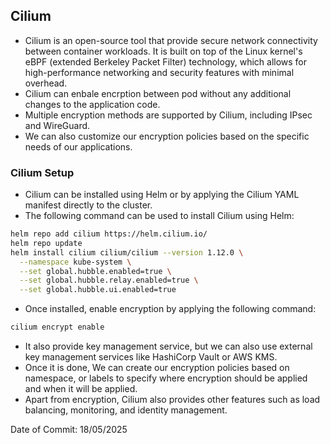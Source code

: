 ## Cilium

- Cilium is an open-source tool that provide secure network connectivity between container workloads. It is built on top of the Linux kernel's eBPF (extended Berkeley Packet Filter) technology, which allows for high-performance networking and security features with minimal overhead. 
- Cilium can enbale encrption between pod without any additional changes to the application code. 
- Multiple encryption methods are supported by Cilium, including IPsec and WireGuard.
- We can also customize our encryption policies based on the specific needs of our applications.

### Cilium Setup

- Cilium can be installed using Helm or by applying the Cilium YAML manifest directly to the cluster.
- The following command can be used to install Cilium using Helm:
```bash
helm repo add cilium https://helm.cilium.io/
helm repo update
helm install cilium cilium/cilium --version 1.12.0 \
  --namespace kube-system \
  --set global.hubble.enabled=true \
  --set global.hubble.relay.enabled=true \
  --set global.hubble.ui.enabled=true
```
- Once installed, enable encryption by applying the following command:
```bash
cilium encrypt enable
```
- It also provide key management service, but we can also use external key management services like HashiCorp Vault or AWS KMS.
- Once it is done, We can create our encryption policies based on namespace, or labels to specify where encryption should be applied and when it will be applied.
- Apart from encryption, Cilium also provides other features such as load balancing, monitoring, and identity management.

Date of Commit: 18/05/2025